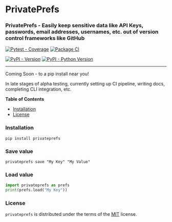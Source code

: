 # PrivatePrefs

### PrivatePrefs - Easily keep sensitive data like API Keys, passwords, email addresses, usernames, etc. out of version control frameworks like GitHub 

[![Pytest - Coverage](https://img.shields.io/badge/Coverage-100%25-31c653)](https://github.com/DarrenHaba/privateprefs/actions)
[![Package CI](https://github.com/DarrenHaba/privateprefs/actions/workflows/ci.yml/badge.svg)](https://github.com/DarrenHaba/privateprefs/actions/workflows/ci.yml)

[![PyPI - Version](https://img.shields.io/pypi/v/privateprefs.svg)](https://pypi.org/project/privateprefs)
[![PyPI - Python Version](https://img.shields.io/pypi/pyversions/privateprefs.svg)](https://pypi.org/project/privateprefs)

-----


Coming Soon - to a pip install near you!

In late stages of alpha testing, currently setting up CI pipeline, writing docs, completing CLI integration, etc.



**Table of Contents**

- [Installation](#installation)
- [License](#license)

### Installation
```console
pip install privateprefs
```

### Save value
```console
privateprefs save "My Key" "My Value"
```

### Load value
```python
import privateprefs as prefs
print(prefs.load("My Key"))
```

### License
`privateprefs` is distributed under the terms of the [MIT](https://spdx.org/licenses/MIT.html) license.


